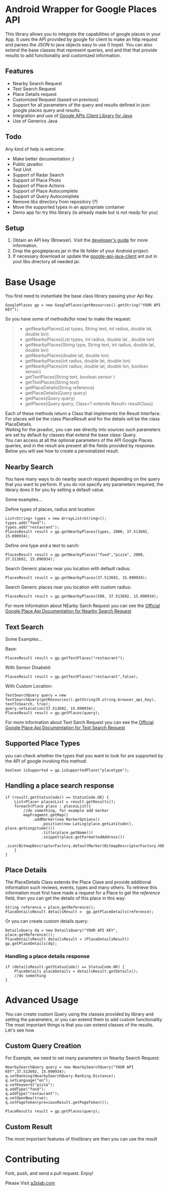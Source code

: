 # Android Wrapper for Google Places API

This library allows you to integrate the capabilities of google places in your App.
It uses the API provided by google for client to make an http request and parses the JSON to java objects easy to use (I hope).
You can also extend the base classes that represent queries, and and that that provide results to add functionality and customized information.

## Features

- Nearby Search Request
- Text Search Request
- Place Details request
- Customized Request (based on previous)
- Support for all parameters of the query and results defined in json google places query and results.
- Integration and use of <a href="https://code.google.com/p/google-api-java-client/">Google APIs Client Library for Java</a>
- Use of Generics Java

## Todo

Any kind of help is welcome.

- Make better documentation :)
- Public javadoc
- Test Unit
- Support of Radar Search
- Support of Place Photo
- Support of Place Actions
- Support of Place Autocomplete
- Support of Query Autocomplete
- Remove libs directory from repository (?)
- Move the supported types in an appropriate container
- Demo app for try this library (is already made but is not ready for you)

## Setup

1. Obtain an API key (Browser).  Visit the <a href="https://developers.google.com/places/documentation/">developer's guide</a> for more information.
2. Drop the googleplaces.jar in the lib folder of your Android project.
3. If necessary download or update the <a href="https://code.google.com/p/google-api-java-client/">google-api-java-client</a> ant put in yout libs directory all needed jar.

# Base Usage

You first need to instantiate the base class library passing your Api Key.

    GooglePlaces gp = new GooglePlaces(getResources().getString("YOUR API KEY");

So you have some of methods(for now) to make the request:

> - getNearbyPlaces(List<String> types, String text, int radius, double lat, double lon)
> - getNearbyPlaces(List<String> types, int radius, double lat , double lon)
> - getNearbyPlaces(String type, String text, int radius, double lat, double lon)
> - getNearbyPlaces(double lat, double lon)
> - getNearbyPlaces(int radius, double lat, double lon)
> - getNearbyPlaces(int radius, double lat, double lon, boolean sensor)
> - getTextPlaces(String text, boolean sensor )
> - getTextPlaces(String text)
> - getPlaceDetails(String reference)
> - getPlaceDetails(Query query)
> - getPlaces(Query query)
> - getPlaces(Query query, Class<? extends Result> resultClass)
    
Each of these methods return a Class that implements the Result Interface.<br>
For places will be the class PlaceResult and for the details will be the class PlaceDetails.<br>
Waiting for the javadoc, you can see directly into sources such parameters are set by default by classes that extend the base class: Query.<br>
You can access at all the optional parameters of the  API Google Places queries, and in the result are present all the fields provided by response.<br>
Below you will see how to create a personalized result.

## Nearby Search

You have many ways to do nearby search request depending on the query that you want to perform.
If you do not specify any parameters required, the library does it for you by setting a default value.

Some examples...

Define types of places, radius and location:

    List<String> types = new ArrayList<String>();
    types.add("food");
    types.add("restaurant");
    PlacesResult result = gp.getNearbyPlaces(types, 2000, 37.513692, 15.090934);
    
Define one type and a text to sarch:

    PlacesResult result = gp.getNearbyPlaces("food","pizza", 2000, 37.513692, 15.090934);
    
Search Generic places near you location with default radius:

    PlacesResult result = gp.getNearbyPlaces(37.513692, 15.090934);
    
Search Generic places near you location with custom radius:

    PlacesResult result = gp.getNearbyPlaces(500, 37.513692, 15.090934);
    
For more information about NEarby Sarch Request you can see the <a href="https://developers.google.com/places/documentation/search#PlaceSearchRequests">Official Google Place Api Documentation for Nearby Search Request</a>

## Text Search

Some Examples...

Base:

    PlacesResult result = gp.getTextPlaces("restaurant");
    
With Sensor Disabeld:

    PlacesResult result = gp.getTextPlaces("restaurant",false);
    
With Custom Location:

    TextSearchQuery query = new TextSearchQuery(getResources().getString(R.string.browser_api_key), textToSearch, true);
    query.setLocation(37.513692, 15.090934);
    PlacesResult result = gp.getPlaces(query);
    
For more information about Text Sarch Request you can see the <a href="https://developers.google.com/places/documentation/search#TextSearchRequests">Official Google Place Api Documentation for Text Search Request</a>

## Supported Place Types
    
you can check whether the types that you want to look for are supported by the API of google invoking this method:

    boolean isSupported = gp.isSupportedPlace("placetype");
    
## Handling a place search response

    if (result.getStatusCode() == StatusCode.OK) {
        List<Place> placesList = result.getResults();
        foreach(Place place : placesList){
            //do something, for example add marker
            mapFragment.getMap()
                .addMarker(new MarkerOptions()
                    .position(new LatLng(place.getLatitude(), place.getLongitude()))
                    .title(place.getName())
                    .snippet(place.getFormattedAddress())
		   		.icon(BitmapDescriptorFactory.defaultMarker(BitmapDescriptorFactory.HUE_CYAN)));
        }
    }

## Place Details

The PlaceDetails Class extends the Place Clase and provide additional information such reviews, events, types and many others.
To retrieve this information must first have made a request for a Place to get the <i>reference</i> field, then you can get the details of this place in this way:

    String reference = place.getReference();
    PlaceDetailsResult detailsResult =  gp.getPlaceDetails(reference);
    
Or you can create custom details query:

    DetailsQuery dq = new DetailsQuery("YOUR API KEY", place.getReference());
    PlaceDetailsResult detailsResult = (PlaceDetailsResult) gp.getPlaceDetails(dq);

### Handling a place details response

    if (detailsResult.getStatusCode() == StatusCode.OK) {
        PlaceDetails placeDetails = detailsResult.getDetails();
        //do something
    }

# Advanced Usage
 
You can create custom Query using the classes provided by library and setting the parameters, or you can extend them to add custom functionality.
The most important things is that you can extend classes of the results.
Let's see how

## Custom Query Creation

For Example, we need to set many parameters on Nearby Search Request:

    NearbySearchQuery query = new NearbySearchQuery("YOUR API KEY",37.513692, 15.090934);
    q.setRanking(NearbySearchQuery.Ranking.Distance);
    q.setLanguage("en");
    q.setKeyword("pizza");
    q.addType("food");
    q.addType("restaurant");
    q.setOpenNow(true);
    q.setPageToken(previousResult.getPageToken());
    
    PlaceResults result = gp.getPlaces(query);

## Custom Result

The most important features of thislibrary are then you can use the result 

# Contributing

Fork, push, and send a pull request. Enjoy!

Please Visit <a href="a2plab.com">a2plab.com</a>
